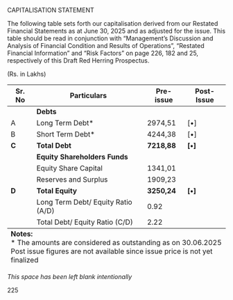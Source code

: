 CAPITALISATION STATEMENT

The following table sets forth our capitalisation derived from our Restated Financial Statements as at June 30, 2025 and as adjusted for the issue. This table should be read in conjunction with “Management’s Discussion and Analysis of Financial Condition and Results of Operations”, “Restated Financial Information” and “Risk Factors” on page 226, 182 and 25, respectively of this Draft Red Herring Prospectus.

(Rs. in Lakhs)

<table><thead><tr><th>Sr. No</th><th>Particulars</th><th>Pre-issue</th><th>Post-Issue</th></tr></thead><tbody><tr><td></td><td><strong>Debts</strong></td><td></td><td></td></tr><tr><td>A</td><td>Long Term Debt*</td><td>2974,51</td><td>[•]</td></tr><tr><td>B</td><td>Short Term Debt*</td><td>4244,38</td><td>[•]</td></tr><tr><td><strong>C</strong></td><td><strong>Total Debt</strong></td><td><strong>7218,88</strong></td><td><strong>[•]</strong></td></tr><tr><td></td><td><strong>Equity Shareholders Funds</strong></td><td></td><td></td></tr><tr><td></td><td>Equity Share Capital</td><td>1341,01</td><td></td></tr><tr><td></td><td>Reserves and Surplus</td><td>1909,23</td><td></td></tr><tr><td><strong>D</strong></td><td><strong>Total Equity</strong></td><td><strong>3250,24</strong></td><td><strong>[•]</strong></td></tr><tr><td></td><td>Long Term Debt/ Equity Ratio (A/D)</td><td>0.92</td><td></td></tr><tr><td></td><td>Total Debt/ Equity Ratio (C/D)</td><td>2.22</td><td></td></tr></tbody><tfoot><tr><td colspan="4"><strong>Notes:</strong><br/>* The amounts are considered as outstanding as on 30.06.2025<br/>Post issue figures are not available since issue price is not yet finalized</td></tr></tfoot></table>

*This space has been left blank intentionally*

225